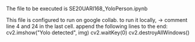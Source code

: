 The file to be executed is SE20UARI168_YoloPerson.ipynb

This file is configured to run on google collab.
to run it locally,
-> comment line 4 and 24 in the last cell.
append the following lines to the end:
    cv2.imshow("Yolo detected", img)
    cv2.waitKey(0)
    cv2.destroyAllWindows()

